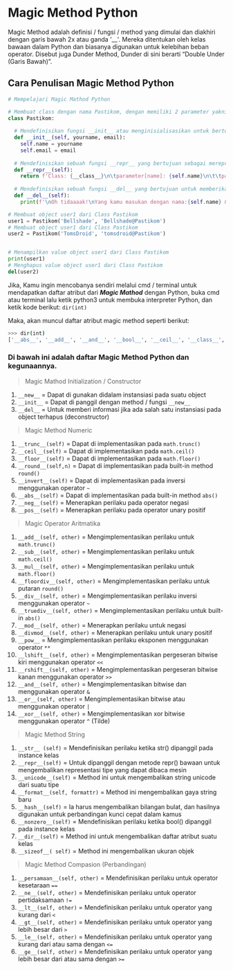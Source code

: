 # Magic Method Python 

Magic Method adalah definisi / fungsi / method yang dimulai dan diakhiri dengan garis bawah 2x atau ganda '__'. Mereka ditentukan oleh kelas bawaan dalam Python dan biasanya digunakan untuk kelebihan beban operator. Disebut juga Dunder Method, Dunder di sini berarti “Double Under (Garis Bawah)”.

## Cara Penulisan Magic Method Python

```python
# Mempelajari Magic Mathod Python

# Membuat class dengan nama Pastikom, dengan memiliki 2 parameter yakni yourname & email.
class Pastikom:
  
  # Mendefinisikan fungsi __init__ atau menginisialisasikan untuk bertujuan agar class Pastikom dapat menerima input dengan 2 parameter [yourname & email]
  def __init__(self, yourname, email):
    self.name = yourname
    self.email = email
  
  # Mendefinisikan sebuah fungsi __repr__ yang bertujuan sebagai merepresentasikan hasil keluaran dari rangkaian yang sudah kita susun pada parameter
  def __repr__(self):
    return f'Class: {__class__}\n\tparameter[name]: {self.name}\n\t\tparameter[email]: {self.email}'
   
  # Mendefinisikan sebuah fungsi __del__ yang bertujuan untuk memberikan informasi jika ada yang terhapus di salah satu instance pada object
  def __del__(self):
    print(f'\nOh tidaaaak!\nYang kamu masukan dengan nama:{self.name} & \nemail:{self.email} sudah terhapus :\'(')

# Membuat object user1 dari Class Pastikom
user1 = Pastikom('Bellshade', 'Bellshade@Pastikom')
# Membuat object user1 dari Class Pastikom
user2 = Pastikom('TomsDroid', 'tomsdroid@Pastikom')


# Menampilkan value object user1 dari Class Pastikom
print(user1)
# Menghapus value object user1 dari Class Pastikom
del(user2)
```

Jika, Kamu ingin mencobanya sendiri melalui cmd / terminal untuk mendapatkan daftar atribut dari _**Magic Mathod**_ dengan Python, buka cmd atau terminal lalu ketik python3 untuk membuka interpreter Python, dan ketik kode berikut: `dir(int)`

Maka, akan muncul daftar atribut magic method seperti berikut:
```bash
>>> dir(int)
['__abs__', '__add__', '__and__', '__bool__', '__ceil__', '__class__', '__delattr__', '__dir__', '__divmod__', '__doc__', '__eq__', '__float__', '__floor__', '__floordiv__', '__format__', '__ge__', '__getattribute__', '__getnewargs__', '__getstate__', '__gt__', '__hash__', '__index__', '__init__', '__init_subclass__', '__int__', '__invert__', '__le__', '__lshift__', '__lt__', '__mod__', '__mul__', '__ne__', '__neg__', '__new__', '__or__', '__pos__', '__pow__', '__radd__', '__rand__', '__rdivmod__', '__reduce__', '__reduce_ex__', '__repr__', '__rfloordiv__', '__rlshift__', '__rmod__', '__rmul__', '__ror__', '__round__', '__rpow__', '__rrshift__', '__rshift__', '__rsub__', '__rtruediv__', '__rxor__', '__setattr__', '__sizeof__', '__str__', '__sub__', '__subclasshook__', '__truediv__', '__trunc__', '__xor__', 'as_integer_ratio', 'bit_count', 'bit_length', 'conjugate', 'denominator', 'from_bytes', 'imag', 'numerator', 'real', 'to_bytes']
```

### Di bawah ini adalah daftar Magic Method Python dan kegunaannya.

> Magic Mathod Initialization / Constructor

1. `__new__` = Dapat di gunakan didalam instansiasi pada suatu object
2. `__init__` = Dapat di panggil dengan method / fungsi `__new__`
3. `__del__` = Untuk memberi informasi jika ada salah satu instansiasi pada object terhapus (deconstructor)

> Magic Method Numeric

1. `__trunc__(self)` = Dapat di implementasikan pada `math.trunc()`
2. `__ceil__(self)` = Dapat di implementasikan pada `math.ceil()`
3. `__floor__(self)` = Dapat di implementasikan pada `math.floor()`
4. `__round__(self,n)` = Dapat di implementasikan pada built-in method `round()`
5. `__invert__(self)` = Dapat di implementasikan pada inversi menggunakan operator `~`
6. `__abs__(self)` = Dapat di implementasikan pada built-in method `abs()`
7. `__neg__(self)` = Menerapkan perilaku pada operator negasi
8. `__pos__(self)` = Menerapkan perilaku pada operator unary positif
 
> Magic Operator Aritmatika 

1. `__add__(self, other)` = Mengimplementasikan perilaku untuk `math.trunc()`
2. `__sub__(self, other)` = Mengimplementasikan perilaku untuk `math.ceil()`
3. `__mul__(self, other)` = Mengimplementasikan perilaku untuk `math.floor()`
4. `__floordiv__(self, other)` = Mengimplementasikan perilaku untuk putaran `round()`
5. `__div__(self, other)` = Mengimplementasikan perilaku inversi menggunakan operator `~`
6. `__truediv__(self, other)` = Mengimplementasikan perilaku untuk built-in `abs()`
7. `__mod__(self, other)` = Menerapkan perilaku untuk negasi
8. `__divmod__(self, other)` = Menerapkan perilaku untuk unary positif
9. `__pow__` = Mengimplementasikan perilaku eksponen menggunakan operator `**`
10. `__lshift__(self, other)` = Mengimplementasikan pergeseran bitwise kiri menggunakan operator `<<`
11. `__rshift__(self, other)` = Mengimplementasikan pergeseran bitwise kanan menggunakan operator `>>`
12. `__and__(self, other)` = Mengimplementasikan bitwise dan menggunakan operator `&`
13. `__or__(self, other)` = Mengimplementasikan bitwise atau menggunakan operator `|`
14. `__xor__(self, other)` = Mengimplementasikan xor bitwise menggunakan operator `^` (Tilde)

> Magic Method String

1. `__str__ (self)` = Mendefinisikan perilaku ketika str() dipanggil pada instance kelas
2. `__repr__(self)` = Untuk dipanggil dengan metode repr() bawaan untuk mengembalikan representasi tipe yang dapat dibaca mesin
3. `__unicode__(self)` = Method ini untuk mengembalikan string unicode dari suatu tipe
4. `__format__(self, formattr)` = Method ini mengembalikan gaya string baru
5. `__hash__(self)` = Ia harus mengembalikan bilangan bulat, dan hasilnya digunakan untuk perbandingan kunci cepat dalam kamus
6. `__nonzero__(self)` = Mendefinisikan perilaku ketika bool() dipanggil pada instance kelas
7. `__dir__(self)` = Method ini untuk mengembalikan daftar atribut suatu kelas
8. `__sizeof__( self)` = Method ini mengembalikan ukuran objek

> Magic Method Compasion (Perbandingan)

1. `__persamaan__(self, other)` = Mendefinisikan perilaku untuk operator kesetaraan `==`
2. `__ne__(self, other)` = Mendefinisikan perilaku untuk operator pertidaksamaan `!=`
3. `__lt__(self, other)` = Mendefinisikan perilaku untuk operator yang kurang dari `<`
4. `__gt__(self, other)` = Mendefinisikan perilaku untuk operator yang lebih besar dari `>`
5. `__le__(self, other)` = Mendefinisikan perilaku untuk operator yang kurang dari atau sama dengan `<=`
6. `__ge__(self, other)` = Mendefinisikan perilaku untuk operator yang lebih besar dari atau sama dengan `>=`